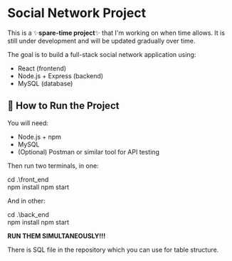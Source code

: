 # Social Network Project 

This is a ✨**spare-time project**✨ that I'm working on when time allows. It is still under development and will be updated gradually over time.

The goal is to build a full-stack social network application using:

- React (frontend)
- Node.js + Express (backend)
- MySQL (database)

## 🚀 How to Run the Project

You will need:

- Node.js + npm
- MySQL
- (Optional) Postman or similar tool for API testing

Then run two terminals, in one:

cd .\front_end\
npm install
npm start

And in other:

cd .\back_end\
npm install
npm start

**RUN THEM SIMULTANEOUSLY!!!**

There is SQL file in the repository which you can use for table structure.
